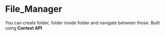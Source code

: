 # File_Manager
You can create folder, folder inside folder and navigate between those. Built using 𝐂𝐨𝐧𝐭𝐞𝐱𝐭 𝐀𝐏𝐈
